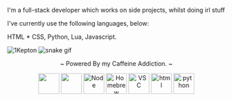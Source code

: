I'm a full-stack developer which works on side projects, whilst doing irl stuff

I've currently use the following languages, below:

HTML * CSS,
Python,
Lua,
Javascript.


![1Kepton](https://github-readme-stats.vercel.app/api?username=150L&show_icons=true&theme=radical)
![snake gif](https://raw.githubusercontent.com/arthurpessoa/150L/master/github-contribution-grid-snake.svg)



<div align="center">
<p>~ Powered By my Caffeine Addiction. ~</p>
<img src="https://cdn.svgporn.com/logos/javascript.svg" width="48" height="48">
<img src="https://cdn.svgporn.com/logos/css-3.svg" width="48" height="48">
<img src="https://cdn.svgporn.com/logos/nodejs-icon.svg" alt="Node" width="48" height="48">
<img src="https://cdn.svgporn.com/logos/homebrew.svg" alt="Homebrew" width="48" height="48">
<img src="https://cdn.svgporn.com/logos/visual-studio-code.svg" alt="VSC" width="48" height="48">
<img src="https://cdn.svgporn.com/logos/html-5.svg" alt="html" width="48" height="48">
<img src="https://cdn.svgporn.com/logos/python.svg" alt="python" width="48" height="48">

